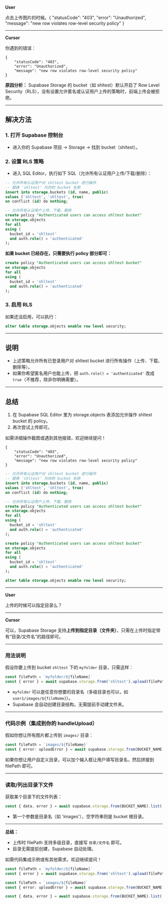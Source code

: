 **User**

点击上传图片的时候。{
    "statusCode": "403",
    "error": "Unauthorized",
    "message": "new row violates row-level security policy"
}

---

**Cursor**

你遇到的错误：

```
{
    "statusCode": "403",
    "error": "Unauthorized",
    "message": "new row violates row-level security policy"
}
```

**原因分析：**
Supabase Storage 的 bucket（如 shltest）默认开启了 Row Level Security（RLS），没有设置允许匿名或认证用户上传的策略时，前端上传会被拒绝。

---

## 解决方法

### 1. 打开 Supabase 控制台
- 进入你的 Supabase 项目 → Storage → 找到 bucket（shltest）。

### 2. 设置 RLS 策略
- 进入 SQL Editor，执行如下 SQL（允许所有认证用户上传/下载/删除）：

```sql
-- 允许所有认证用户对 shltest bucket 进行操作
-- 替换 'shltest' 为你的 bucket 名称
insert into storage.buckets (id, name, public) 
values ('shltest', 'shltest', true)
on conflict (id) do nothing;

-- 允许所有认证用户上传、下载、删除
create policy "Authenticated users can access shltest bucket"
on storage.objects
for all
using (
  bucket_id = 'shltest'
  and auth.role() = 'authenticated'
);
```

**如果 bucket 已经存在，只需要执行 policy 部分即可：**

```sql
create policy "Authenticated users can access shltest bucket"
on storage.objects
for all
using (
  bucket_id = 'shltest'
  and auth.role() = 'authenticated'
);
```

### 3. 启用 RLS
如果还没启用，可以执行：

```sql
alter table storage.objects enable row level security;
```

---

## 说明

- 上述策略允许所有已登录用户对 shltest bucket 进行所有操作（上传、下载、删除等）。
- 如果你希望匿名用户也能上传，把 `auth.role() = 'authenticated'` 改成 `true`（不推荐，除非你明确需要）。

---

## 总结

1. 在 Supabase SQL Editor 里为 storage.objects 表添加允许操作 shltest bucket 的 policy。
2. 再次尝试上传即可。

如需详细操作截图或遇到其他报错，欢迎继续提问！

```plaintext
{
    "statusCode": "403",
    "error": "Unauthorized",
    "message": "new row violates row-level security policy"
}
```

```sql
-- 允许所有认证用户对 shltest bucket 进行操作
-- 替换 'shltest' 为你的 bucket 名称
insert into storage.buckets (id, name, public) 
values ('shltest', 'shltest', true)
on conflict (id) do nothing;

-- 允许所有认证用户上传、下载、删除
create policy "Authenticated users can access shltest bucket"
on storage.objects
for all
using (
  bucket_id = 'shltest'
  and auth.role() = 'authenticated'
);
```

```sql
create policy "Authenticated users can access shltest bucket"
on storage.objects
for all
using (
  bucket_id = 'shltest'
  and auth.role() = 'authenticated'
);
```

```sql
alter table storage.objects enable row level security;
```

---

**User**

上传的时候可以指定目录么？

---

**Cursor**

可以，Supabase Storage 支持**上传到指定目录（文件夹）**，只需在上传时指定带有“目录/文件名”的路径即可。

---

### 用法说明

假设你要上传到 bucket `shltest` 下的 `myfolder` 目录，只需这样：

```ts
const filePath = `myfolder/${fileName}`
const { error } = await supabase.storage.from('shltest').upload(filePath, file)
```

- `myfolder` 可以是任意你想要的目录名（多级目录也可以，如 `user1/images/${fileName}`）。
- Supabase 会自动创建目录结构，无需提前手动建文件夹。

---

### 代码示例（集成到你的 handleUpload）

假如你想让所有图片都上传到 `images/` 目录：

```ts
const filePath = `images/${fileName}`
const { error: uploadError } = await supabase.storage.from(BUCKET_NAME).upload(filePath, selectedFile)
```

如果你想让用户自定义目录，可以加个输入框让用户填写目录名，然后拼接到 filePath 即可。

---

### 读取/列出目录下文件

获取某个目录下的文件列表：

```ts
const { data, error } = await supabase.storage.from(BUCKET_NAME).list('images', { limit: 100 })
```
- 第一个参数是目录名（如 'images'），空字符串则是 bucket 根目录。

---

**总结：**
- 上传时 filePath 支持多级目录，直接写 `目录/文件名` 即可。
- 目录无需提前创建，Supabase 自动处理。

如需代码集成示例或有其他需求，欢迎继续提问！

```typescript
const filePath = `myfolder/${fileName}`
const { error } = await supabase.storage.from('shltest').upload(filePath, file)
```

```typescript
const filePath = `images/${fileName}`
const { error: uploadError } = await supabase.storage.from(BUCKET_NAME).upload(filePath, selectedFile)
```

```typescript
const { data, error } = await supabase.storage.from(BUCKET_NAME).list('images', { limit: 100 })
```
